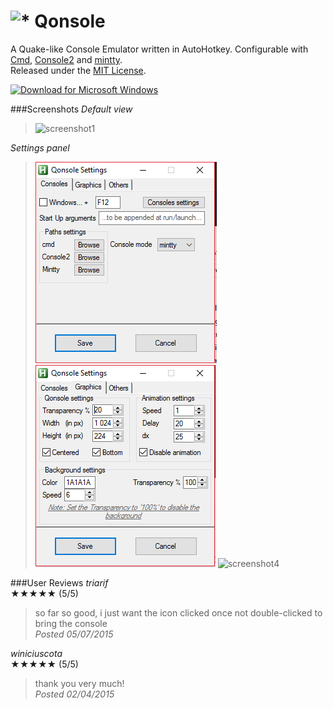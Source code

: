 # ![*](logo/Qonsole_48sm.png) Qonsole
  
A Quake-like Console Emulator written in AutoHotkey. Configurable with [Cmd](https://en.wikipedia.org/wiki/Cmd.exe), [Console2](https://sourceforge.net/projects/console/) and [mintty](https://mintty.github.io/).  
Released under the [MIT License](LICENSE.md).  

[![Download for Microsoft Windows](logo/download_x86.png)](https://github.com/joedf/Qonsole/releases/latest)  

###Screenshots
_Default view_  
> ![screenshot1](screens/s1.png)
  
_Settings panel_  
>  ![screenshot2](screens/settings-consoles.png) ![screenshot4](screens/settings-graphics.png) ![screenshot4](screens/settings-other.png)

###User Reviews
*_triarif_*  
★★★★★ (5/5)  
> so far so good, i just want the icon clicked once not double-clicked to bring the console  
_Posted 05/07/2015_
  
*_winiciuscota_*  
★★★★★ (5/5)  
> thank you very much!  
_Posted 02/04/2015_
